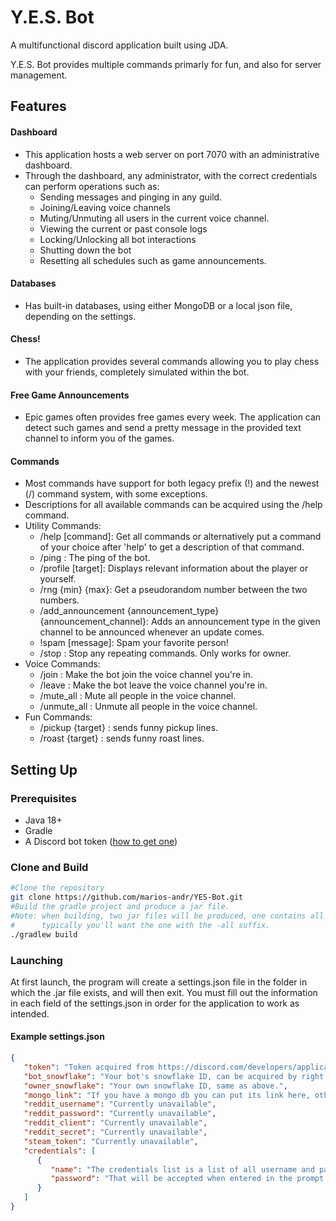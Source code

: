 # Y.E.S. Bot
A multifunctional discord application built using JDA.

Y.E.S. Bot provides multiple commands primarly for fun, and also for server management.

## Features

#### Dashboard
- This application hosts a web server on port 7070 with an administrative dashboard.
- Through the dashboard, any administrator, with the correct credentials can perform operations such as:
  - Sending messages and pinging in any guild.
  - Joining/Leaving voice channels
  - Muting/Unmuting all users in the current voice channel.
  - Viewing the current or past console logs
  - Locking/Unlocking all bot interactions
  - Shutting down the bot
  - Resetting all schedules such as game announcements.
#### Databases
- Has built-in databases, using either MongoDB or a local json file, depending on the settings.
#### Chess!
- The application provides several commands allowing you to play chess with your friends, completely simulated within the bot.
#### Free Game Announcements
- Epic games often provides free games every week. The application can detect such games and send a pretty message in the provided text channel to inform you of the games.
#### Commands
- Most commands have support for both legacy prefix (!) and the newest (/) command system, with some exceptions.
- Descriptions for all available commands can be acquired using the /help command.
- Utility Commands:
  - /help [command]: Get all commands or alternatively put a command of your choice after 'help' to get a description of that command.
  - /ping : The ping of the bot.
  - /profile [target]: Displays relevant information about the player or yourself.
  - /rng {min} {max}: Get a pseudorandom number between the two numbers.
  - /add_announcement {announcement_type} {announcement_channel}: Adds an announcement type in the given channel to be announced whenever an update comes.
  - !spam [message]: Spam your favorite person!
  - /stop : Stop any repeating commands. Only works for owner.
- Voice Commands:
  - /join : Make the bot join the voice channel you're in.
  - /leave : Make the bot leave the voice channel you're in.
  - /mute_all : Mute all people in the voice channel.
  - /unmute_all : Unmute all people in the voice channel.
- Fun Commands:
  - /pickup {target} : sends funny pickup lines.
  - /roast {target} : sends funny roast lines.

## Setting Up
### Prerequisites
- Java 18+
- Gradle
- A Discord bot token ([how to get one](https://discord.com/developers/applications))

### Clone and Build
```bash
#Clone the repository
git clone https://github.com/marios-andr/YES-Bot.git
#Build the gradle project and produce a jar file.
#Note: when building, two jar files will be produced, one contains all libraries and the other does not.
#      typically you'll want the one with the -all suffix.
./gradlew build
```

### Launching

At first launch, the program will create a settings.json file in the folder in which the .jar file exists,
and will then exit. You must fill out the information in each field of the settings.json in order for the application
to work as intended.

#### Example settings.json
```json
{
   "token": "Token acquired from https://discord.com/developers/applications",
   "bot_snowflake": "Your bot's snowflake ID, can be acquired by right clicking the bot while in Developer Mode.",
   "owner_snowflake": "Your own snowflake ID, same as above.",
   "mongo_link": "If you have a mongo db you can put its link here, otherwise a local database will be used instead.",
   "reddit_username": "Currently unavailable",
   "reddit_password": "Currently unavailable",
   "reddit_client": "Currently unavailable",
   "reddit_secret": "Currently unavailable",
   "steam_token": "Currently unavailable",
   "credentials": [
      {
         "name": "The credentials list is a list of all username and passwords",
         "password": "That will be accepted when entered in the prompt in the dashboard"
      }
   ]
}
```